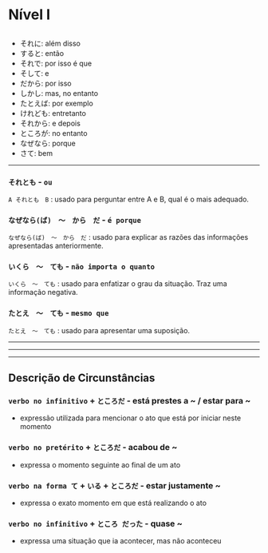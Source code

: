 # Nível I

##
- それに: além disso
- すると: então
- それで: por isso é que
- そして: e
- だから: por isso
- しかし: mas, no entanto
- たとえば: por exemplo
- けれども: entretanto
- それから: e depois
- ところが: no entanto
- なぜなら: porque
- さて: bem


---

### ```それとも``` - ```ou```
```A それとも　B``` : usado para perguntar entre A e B, qual é o mais adequado.

### ```なぜなら(ば)　〜　から　だ``` - ```é porque```
```なぜなら(ば)　〜　から　だ``` : usado para explicar as razões das informações apresentadas anteriormente.

### ```いくら　〜　ても``` - ```não importa o quanto```
```いくら　〜　ても``` : usado para enfatizar o grau da situação. Traz uma informação negativa.

### ```たとえ　〜　ても``` - ```mesmo que```
```たとえ　〜　ても``` : usado para apresentar uma suposição.

---

---


---

## Descrição de Circunstâncias
### ```verbo no infinitivo``` + ```ところだ``` - está prestes a ~ / estar para ~
- expressão utilizada para mencionar o ato que está por iniciar neste momento

### ```verbo no pretérito``` + ```ところだ``` - acabou de ~
- expressa o momento seguinte ao final de um ato

### ```verbo na forma て``` + ```いる``` + ```ところだ``` - estar justamente ~
- expressa o exato momento em que está realizando o ato

### ```verbo no infinitivo``` + ```ところ だった``` - quase ~ 
- expressa uma situação que ia acontecer, mas não aconteceu
